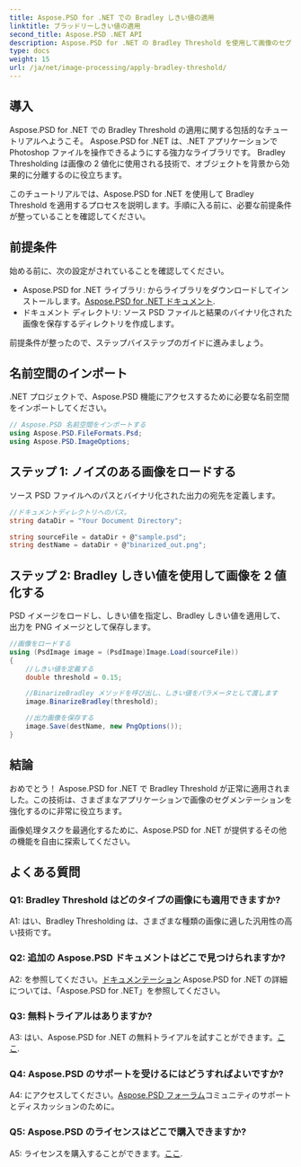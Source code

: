 ```yaml
---
title: Aspose.PSD for .NET での Bradley しきい値の適用
linktitle: ブラッドリーしきい値の適用
second_title: Aspose.PSD .NET API
description: Aspose.PSD for .NET の Bradley Threshold を使用して画像のセグメンテーションを強化します。効果的な二値化のためのステップバイステップのガイド。
type: docs
weight: 15
url: /ja/net/image-processing/apply-bradley-threshold/
---
```

## 導入

Aspose.PSD for .NET での Bradley Threshold の適用に関する包括的なチュートリアルへようこそ。 Aspose.PSD for .NET は、.NET アプリケーションで Photoshop ファイルを操作できるようにする強力なライブラリです。 Bradley Thresholding は画像の 2 値化に使用される技術で、オブジェクトを背景から効果的に分離するのに役立ちます。

このチュートリアルでは、Aspose.PSD for .NET を使用して Bradley Threshold を適用するプロセスを説明します。手順に入る前に、必要な前提条件が整っていることを確認してください。

## 前提条件

始める前に、次の設定がされていることを確認してください。

-  Aspose.PSD for .NET ライブラリ: からライブラリをダウンロードしてインストールします。[Aspose.PSD for .NET ドキュメント](https://reference.aspose.com/psd/net/).
- ドキュメント ディレクトリ: ソース PSD ファイルと結果のバイナリ化された画像を保存するディレクトリを作成します。

前提条件が整ったので、ステップバイステップのガイドに進みましょう。

## 名前空間のインポート

.NET プロジェクトで、Aspose.PSD 機能にアクセスするために必要な名前空間をインポートしてください。

```csharp
// Aspose.PSD 名前空間をインポートする
using Aspose.PSD.FileFormats.Psd;
using Aspose.PSD.ImageOptions;
```

## ステップ 1: ノイズのある画像をロードする

ソース PSD ファイルへのパスとバイナリ化された出力の宛先を定義します。

```csharp
//ドキュメントディレクトリへのパス。
string dataDir = "Your Document Directory";

string sourceFile = dataDir + @"sample.psd";
string destName = dataDir + @"binarized_out.png";
```

## ステップ 2: Bradley しきい値を使用して画像を 2 値化する

PSD イメージをロードし、しきい値を指定し、Bradley しきい値を適用して、出力を PNG イメージとして保存します。

```csharp
//画像をロードする
using (PsdImage image = (PsdImage)Image.Load(sourceFile))
{
    //しきい値を定義する
    double threshold = 0.15;

    //BinarizeBradley メソッドを呼び出し、しきい値をパラメータとして渡します
    image.BinarizeBradley(threshold);

    //出力画像を保存する
    image.Save(destName, new PngOptions());
}
```

## 結論

おめでとう！ Aspose.PSD for .NET で Bradley Threshold が正常に適用されました。この技術は、さまざまなアプリケーションで画像のセグメンテーションを強化するのに非常に役立ちます。

画像処理タスクを最適化するために、Aspose.PSD for .NET が提供するその他の機能を自由に探索してください。

## よくある質問

### Q1: Bradley Threshold はどのタイプの画像にも適用できますか?

A1: はい、Bradley Thresholding は、さまざまな種類の画像に適した汎用性の高い技術です。

### Q2: 追加の Aspose.PSD ドキュメントはどこで見つけられますか?

 A2: を参照してください。[ドキュメンテーション](https://reference.aspose.com/psd/net/) Aspose.PSD for .NET の詳細については、「Aspose.PSD for .NET」を参照してください。

### Q3: 無料トライアルはありますか?

 A3: はい、Aspose.PSD for .NET の無料トライアルを試すことができます。[ここ](https://releases.aspose.com/).

### Q4: Aspose.PSD のサポートを受けるにはどうすればよいですか?

 A4: にアクセスしてください。[Aspose.PSD フォーラム](https://forum.aspose.com/c/psd/34)コミュニティのサポートとディスカッションのために。

### Q5: Aspose.PSD のライセンスはどこで購入できますか?

 A5: ライセンスを購入することができます。[ここ](https://purchase.aspose.com/buy).